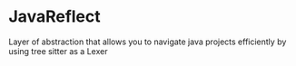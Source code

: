 # JavaReflect

Layer of abstraction that allows you to navigate java projects efficiently by using tree sitter as a Lexer
